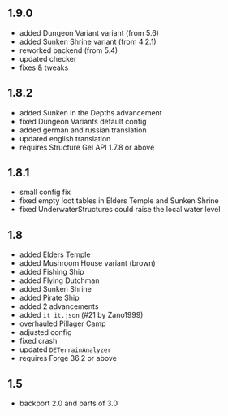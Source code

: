 ## 1.9.0
* added Dungeon Variant variant (from 5.6)
* added Sunken Shrine variant (from 4.2.1)
* reworked backend (from 5.4)
* updated checker
* fixes & tweaks

## 1.8.2
* added Sunken in the Depths advancement
* fixed Dungeon Variants default config
* added german and russian translation
* updated english translation
* requires Structure Gel API 1.7.8 or above

## 1.8.1
* small config fix
* fixed empty loot tables in Elders Temple and Sunken Shrine
* fixed UnderwaterStructures could raise the local water level

## 1.8
* added Elders Temple
* added Mushroom House variant (brown)
* added Fishing Ship
* added Flying Dutchman
* added Sunken Shrine
* added Pirate Ship
* added 2 advancements
* added `it_it.json` (#21 by Zano1999)
* overhauled Pillager Camp
* adjusted config
* fixed crash
* updated `DETerrainAnalyzer`
* requires Forge 36.2 or above

## 1.5
* backport 2.0 and parts of 3.0